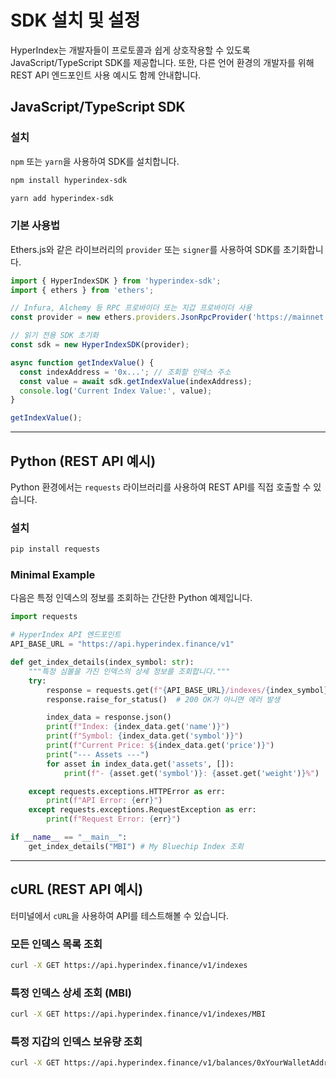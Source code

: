 # SDK 설치 및 설정

HyperIndex는 개발자들이 프로토콜과 쉽게 상호작용할 수 있도록 JavaScript/TypeScript SDK를 제공합니다. 또한, 다른 언어 환경의 개발자를 위해 REST API 엔드포인트 사용 예시도 함께 안내합니다.

## JavaScript/TypeScript SDK

### 설치

`npm` 또는 `yarn`을 사용하여 SDK를 설치합니다.

```bash
npm install hyperindex-sdk
```

```bash
yarn add hyperindex-sdk
```

### 기본 사용법

Ethers.js와 같은 라이브러리의 `provider` 또는 `signer`를 사용하여 SDK를 초기화합니다.

```javascript
import { HyperIndexSDK } from 'hyperindex-sdk';
import { ethers } from 'ethers';

// Infura, Alchemy 등 RPC 프로바이더 또는 지갑 프로바이더 사용
const provider = new ethers.providers.JsonRpcProvider('https://mainnet.infura.io/v3/YOUR_INFURA_ID');

// 읽기 전용 SDK 초기화
const sdk = new HyperIndexSDK(provider);

async function getIndexValue() {
  const indexAddress = '0x...'; // 조회할 인덱스 주소
  const value = await sdk.getIndexValue(indexAddress);
  console.log('Current Index Value:', value);
}

getIndexValue();
```

---

## Python (REST API 예시)

Python 환경에서는 `requests` 라이브러리를 사용하여 REST API를 직접 호출할 수 있습니다.

### 설치

```bash
pip install requests
```

### Minimal Example

다음은 특정 인덱스의 정보를 조회하는 간단한 Python 예제입니다.

```python
import requests

# HyperIndex API 엔드포인트
API_BASE_URL = "https://api.hyperindex.finance/v1"

def get_index_details(index_symbol: str):
    """특정 심볼을 가진 인덱스의 상세 정보를 조회합니다."""
    try:
        response = requests.get(f"{API_BASE_URL}/indexes/{index_symbol}")
        response.raise_for_status()  # 200 OK가 아니면 에러 발생

        index_data = response.json()
        print(f"Index: {index_data.get('name')}")
        print(f"Symbol: {index_data.get('symbol')}")
        print(f"Current Price: ${index_data.get('price')}")
        print("--- Assets ---")
        for asset in index_data.get('assets', []):
            print(f"- {asset.get('symbol')}: {asset.get('weight')}%")

    except requests.exceptions.HTTPError as err:
        print(f"API Error: {err}")
    except requests.exceptions.RequestException as err:
        print(f"Request Error: {err}")

if __name__ == "__main__":
    get_index_details("MBI") # My Bluechip Index 조회

```

---

## cURL (REST API 예시)

터미널에서 `cURL`을 사용하여 API를 테스트해볼 수 있습니다.

### 모든 인덱스 목록 조회

```bash
curl -X GET https://api.hyperindex.finance/v1/indexes
```

### 특정 인덱스 상세 조회 (MBI)

```bash
curl -X GET https://api.hyperindex.finance/v1/indexes/MBI
```

### 특정 지갑의 인덱스 보유량 조회

```bash
curl -X GET https://api.hyperindex.finance/v1/balances/0xYourWalletAddress
```